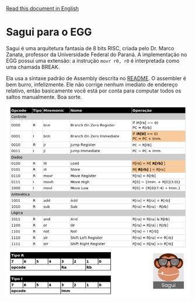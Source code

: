 [Read this document in English](sagui-doc.md)

# Sagui para o EGG

Sagui é uma arquitetura fantasia de 8 bits RISC, criada pelo Dr. Marco Zanata,
professor da Universidade Federal do Paraná. A implementação no EGG possui uma
extensão: a instrução `movr r0, r0` é interpretada como uma chamada BREAK.

Ela usa a sintaxe padrão de Assembly descrita no [README](README-pt.md). O
assembler é bem burro, infelizmente. Ele não corrige nenhum imediato de endereço
relativo, então basicamente você está por conta para computar todos os saltos
manualmente. Boa sorte.

![Instruções do Sagui](sagui/sagui.png)
